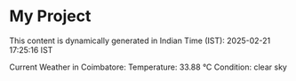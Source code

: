 # My Project

This content is dynamically generated in Indian Time (IST): 2025-02-21 17:25:16 IST


Current Weather in Coimbatore:
Temperature: 33.88 °C
Condition: clear sky

